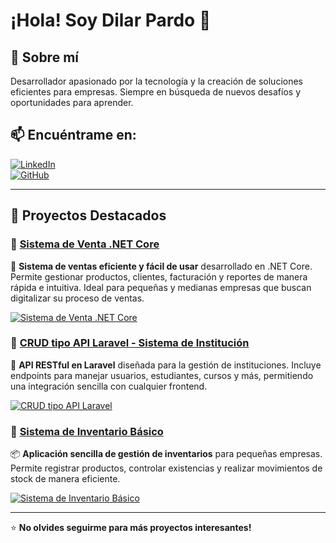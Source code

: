 # ¡Hola! Soy Dilar Pardo 👋

## 🚀 Sobre mí
Desarrollador apasionado por la tecnología y la creación de soluciones eficientes para empresas. Siempre en búsqueda de nuevos desafíos y oportunidades para aprender.

## 📫 Encuéntrame en:

[![LinkedIn](https://img.shields.io/badge/LinkedIn-0077B5?style=for-the-badge&logo=linkedin&logoColor=white)](https://www.linkedin.com/in/dilar-jose-pardo-burgos/)  
[![GitHub](https://img.shields.io/badge/GitHub-181717?style=for-the-badge&logo=github&logoColor=white)](https://github.com/DilarPardo)  

---

## 📌 Proyectos Destacados

### 🔹 [Sistema de Venta .NET Core](https://github.com/DilarPardo/SistemaVenta_.NetCore)
🛒 **Sistema de ventas eficiente y fácil de usar** desarrollado en .NET Core. Permite gestionar productos, clientes, facturación y reportes de manera rápida e intuitiva. Ideal para pequeñas y medianas empresas que buscan digitalizar su proceso de ventas.

[![Sistema de Venta .NET Core](https://github-readme-stats.vercel.app/api/pin/?username=DilarPardo&repo=SistemaVenta_.NetCore&theme=dark)](https://github.com/DilarPardo/SistemaVenta_.NetCore)

### 🔹 [CRUD tipo API Laravel - Sistema de Institución](https://github.com/DilarPardo/Api_Laravel)
📌 **API RESTful en Laravel** diseñada para la gestión de instituciones. Incluye endpoints para manejar usuarios, estudiantes, cursos y más, permitiendo una integración sencilla con cualquier frontend.

[![CRUD tipo API Laravel](https://github-readme-stats.vercel.app/api/pin/?username=DilarPardo&repo=Api_Laravel&theme=dark)](https://github.com/DilarPardo/Api_Laravel)

### 🔹 [Sistema de Inventario Básico](https://github.com/DilarPardo/SistemaInventario)
📦 **Aplicación sencilla de gestión de inventarios** para pequeñas empresas. Permite registrar productos, controlar existencias y realizar movimientos de stock de manera eficiente.

[![Sistema de Inventario Básico](https://github-readme-stats.vercel.app/api/pin/?username=DilarPardo&repo=SistemaInventario&theme=dark)](https://github.com/DilarPardo/SistemaInventario)

---
⭐ **No olvides seguirme para más proyectos interesantes!**
